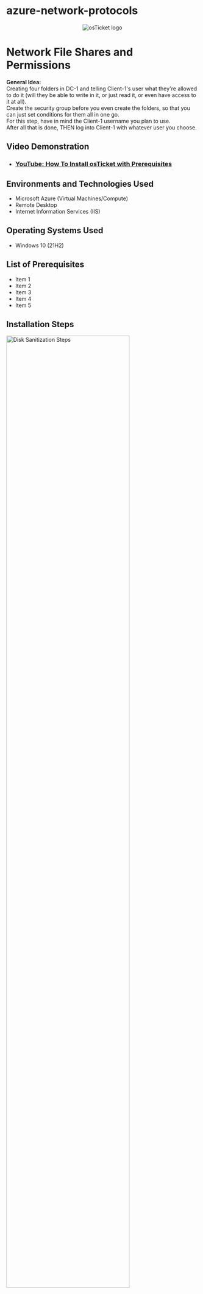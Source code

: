 # azure-network-protocols

<p align="center">
<img src="https://i.imgur.com/Clzj7Xs.png" alt="osTicket logo"/>
</p>

<h1>Network File Shares and Permissions </h1>
<strong> General Idea: </strong><br>
Creating four folders in DC-1 and telling Client-1's user what they're allowed to do it (will they be able to write in it, or just read it, or even have access to it at all). <br>
Create the security group before you even create the folders, so that you can just set conditions for them all in one go. <br>
For this step, have in mind the Client-1 username you plan to use. <br>
After all that is done, THEN log into Client-1 with whatever user you choose. <br>

<h2>Video Demonstration</h2>

- ### [YouTube: How To Install osTicket with Prerequisites](https://www.youtube.com)

<h2>Environments and Technologies Used</h2>

- Microsoft Azure (Virtual Machines/Compute)
- Remote Desktop
- Internet Information Services (IIS)

<h2>Operating Systems Used </h2>

- Windows 10</b> (21H2)

<h2>List of Prerequisites</h2>

- Item 1
- Item 2
- Item 3
- Item 4
- Item 5

<h2>Installation Steps</h2>

<p>
<img src="https://i.imgur.com/DJmEXEB.png" height="80%" width="80%" alt="Disk Sanitization Steps"/>
</p>
<p>
<strong> Simplified version <br>
Log into DC-1 as mydomain.com\jane_admin <br>
  
A - In DC-1: <br></strong>
<strong> First you have to create an Organizational Unit and name it "_SECURITY_GROUPS" </strong><br>
  1. Type "Active Directory" in Start Menu search box (1) and then cllick "Active Directory Users and Computers (ADUC)" (2) <br>
<img width="960" alt="Capture - ADUC" src="https://github.com/jaysixco/configure-ad/assets/160427311/b947408d-dde2-4fdd-9b40-57cb426ec615">
<br>
  2. Right click "mydomain.com", hover mouse over "New", and click "Organizational Unit" <br>
  insert screenshot <br>
  3. Name it "_SECURITY_GROUPS" and then click "Ok" <br>
  insert screenshot <br>
  <br>

  
<strong> B - After you create the organizational unit, add a group inside of it and name it "ACCOUNTANTS" </strong><br>
  1. Right click white space, [click/hover?] New, click Group <br>
  insert screenshot <br>
  2. Name it "ACCOUNTANTS" <br>
  insert screenshot <br>
  <br>

  
<strong> C - Make <someuser> a member of the “ACCOUNTANTS”  Security Group </strong> <br>
  1. Type "Active Directory" in search bar and click Active Directory Users and Computers <br>
  2. Right click "ACCOUNTANTS" <br>
  3. click "Members" tab <br>
  insert screenshot <br>
  4. click "Add" <br>
  5. Type the username of some user generated in another hub 
  add link <br>
  6. click "Check Names" <br>
  7. click "Ok" <br>
  8. click "Apply" <br>
  9. click "OK" <br>
  <br>
  <br>

  
<strong> D - (Still in DC-1) Create 4 folders in C:\ drive <br></strong>
    1. Type "File Explorer" in start menu search bar and click it. <br>
    2. On the sidebar, scroll down until you see "This PC". Click it. <br>
    3. click "Windows (C:)" <br>
    4. Right click white space, hover over "New", and click "Folder" <br>
    6. Name the folder: “read-access” (without the quotes) <br>
    7. Repeat steps 3 and 4 <br>
    8. Name the folder: “write-access” (without the quotes)<br>
    9. Repeat steps 3 and 4 <br>
    10. Name the folder: “no-access” (without the quotes) <br>
    11. Repeat steps 3 and 4 <br>
    12. Name the folder: “accounting” (without the quotes) <br>
  <br>
  <br>

  
<strong> E - Set the following permissions: </strong><br>
    1. Right click the folder <br>
    2. Click "Properties" <br>
    3. Click the "Sharing" tab in the page that pops up <br>
    4. Click "Share" <br>
    5. Type in the full name of the "Group:" below that is in the same row as the folder you clicked (ex: type "domain users" instead of just "domain" <br>
    6. Click "Add" <br>
    7. Set permission level to the "Permissions:" below that is in the same row  as the folder you clicked <br>
    8. Click "Share" <br>
<strong> Folder: “read-access”, Group: “Domain Users”, Permission: “Read” </strong><br>
<strong> Folder: “write-access”,  Group: “Domain Users”, Permissions: “Read/Write” </strong><br>
<strong> Folder: “no-access”, Group: “Domain Admins”, “Permissions: “Read/Write” </strong><br>
<strong> Folder: “accounting”, Group: “ACCOUNTANTS”, Permissions: “Read/Write” </strong><br>
  (insert screenshot of read access)
  <br>
  <br>
  
<strong> F - See which folders you can or can't access </strong> <br>
    1. Login to Client-1 with username of some user <br>
    2. Right click "Start" button <br>
    3. Click "Run" <br>
  insert screenshot <br>
    4. Type: “\\dc-1” <br>
  insert screenshot <br>
    5. Click on the different folders and you see which folders you can/can't access </strong><br> 
    (for example, read-access will not allow us to write anything in it because we have set Permission only to read)

<strong> Finish </strong>
</p>
<p>
  <em>
    All above steps are accurate. Can follow it and it will work. Fix formatting. 
  </em>
</p>

Notes later
- Add screenshots for part where you set permissions
- Delete mnemonics

